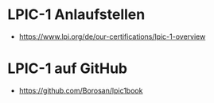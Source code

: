 # LPIC-1 Anlaufstellen
* https://www.lpi.org/de/our-certifications/lpic-1-overview

# LPIC-1 auf GitHub
* https://github.com/Borosan/lpic1book
